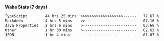 
<b>Waka Stats (7 days)</b>

<!--START_SECTION:waka-->

```txt
TypeScript        44 hrs 25 mins  >>>>>>>>>>>>>>>>>>>------   77.67 %
Markdown          4 hrs 5 mins    >>-----------------------   07.16 %
Java Properties   2 hrs 6 mins    >------------------------   03.68 %
Other             1 hr 30 mins    >------------------------   02.63 %
JSON              1 hr 4 mins     -------------------------   01.87 %
```

<!--END_SECTION:waka-->
